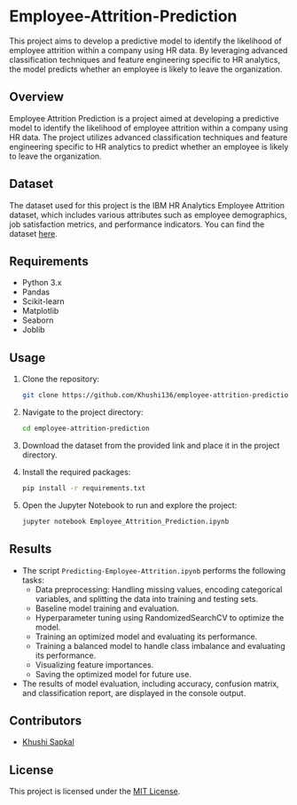 # Employee-Attrition-Prediction
This project aims to develop a predictive model to identify the likelihood of employee attrition within a company using HR data. By leveraging advanced classification techniques and feature engineering specific to HR analytics, the model predicts whether an employee is likely to leave the organization. 

## Overview
Employee Attrition Prediction is a project aimed at developing a predictive model to identify the likelihood of employee attrition within a company using HR data. The project utilizes advanced classification techniques and feature engineering specific to HR analytics to predict whether an employee is likely to leave the organization.

## Dataset
The dataset used for this project is the IBM HR Analytics Employee Attrition dataset, which includes various attributes such as employee demographics, job satisfaction metrics, and performance indicators. You can find the dataset [here](https://www.kaggle.com/pavansubhasht/ibm-hr-analytics-attrition-dataset).

## Requirements
- Python 3.x
- Pandas
- Scikit-learn
- Matplotlib
- Seaborn
- Joblib

## Usage

1. Clone the repository:
    ```bash
    git clone https://github.com/Khushi136/employee-attrition-prediction.git
    ```

2. Navigate to the project directory:
    ```bash
    cd employee-attrition-prediction
    ```

3. Download the dataset from the provided link and place it in the project directory.

4. Install the required packages:
    ```bash
    pip install -r requirements.txt
    ```

5. Open the Jupyter Notebook to run and explore the project:
    ```bash
    jupyter notebook Employee_Attrition_Prediction.ipynb
    ```


## Results
- The script `Predicting-Employee-Attrition.ipynb` performs the following tasks:
  - Data preprocessing: Handling missing values, encoding categorical variables, and splitting the data into training and testing sets.
  - Baseline model training and evaluation.
  - Hyperparameter tuning using RandomizedSearchCV to optimize the model.
  - Training an optimized model and evaluating its performance.
  - Training a balanced model to handle class imbalance and evaluating its performance.
  - Visualizing feature importances.
  - Saving the optimized model for future use.
- The results of model evaluation, including accuracy, confusion matrix, and classification report, are displayed in the console output.

## Contributors
- [Khushi Sapkal](https://github.com/Khushi136)

## License
This project is licensed under the [MIT License](LICENSE).
